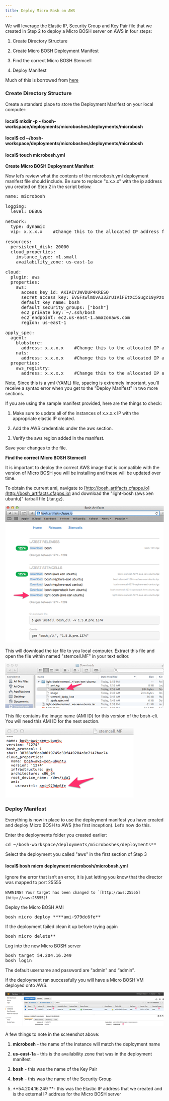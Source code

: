 ```yaml
---
title: Deploy Micro Bosh on AWS
---
```


We will leverage the Elastic IP, Security Group and Key Pair file that we created in Step 2 to deploy a Micro BOSH server on AWS in four steps:

1. Create Directory Structure

2. Create Micro BOSH Deployment Manifest

3. Find the correct Micro BOSH Stemcell

4. Deploy Manifest

Much of this is borrowed from [here](http://blog.cloudfoundry.com/2012/09/06/deploying-to-aws-using-cloud-foundry-bosh/)

### Create Directory Structure

Create a standard place to store the Deployment Manifest on your local computer:

#### **local$ mkdir -p ~/bosh-workspace/deployments/microboshes/deployments/microbosh**

#### **local$ cd ~/bosh-workspace/deployments/microboshes/deployments/microbosh**

#### **local$ touch microbosh.yml**

**Create Micro BOSH Deployment Manifest**

Now let’s review what the contents of the microbosh.yml deployment manifest file should include.  Be sure to replace "x.x.x.x" with the ip address you created on Step 2 in the script below.

<pre class="terminal">
name: microbosh

logging:
  level: DEBUG

network:
  type: dynamic
  vip: x.x.x.x    #Change this to the allocated IP address from Step 2

resources:
  persistent_disk: 20000
  cloud_properties:
    instance_type: m1.small
    availability_zone: us-east-1a

cloud:
  plugin: aws
  properties:
    aws:
      access_key_id: AKIAIYJWVDUP4KRESQ
      secret_access_key: EVGFswlmOvA33ZrU1ViFEtXC5Sugc19yPzoWRf
      default_key_name: bosh
      default_security_groups: ["bosh"]
      ec2_private_key: ~/.ssh/bosh
      ec2_endpoint: ec2.us-east-1.amazonaws.com
      region: us-east-1

apply_spec:
  agent:
    blobstore:
      address: x.x.x.x    #Change this to the allocated IP address from Step 2
    nats:
      address: x.x.x.x    #Change this to the allocated IP address from Step 2
  properties:
    aws_registry:
      address: x.x.x.x    #Change this to the allocated IP address from Step 2
</pre>


Note, Since this is a yml (YAML) file, spacing is extremely important, you’ll receive a syntax error when you get to the "Deploy Manifest" in two more sections.

If you are using the sample manifest provided, here are the things to check:

1. Make sure to update all of the instances of x.x.x.x IP with the appropriate elastic IP created.

2. Add the AWS credentials under the aws section.

3. Verify the aws region added in the manifest.

Save your changes to the file.

**Find the correct Micro BOSH Stemcell**

It is important to deploy the correct AWS image that is compatible with the version of Micro BOSH you will be installing and these will be updated over time.

To obtain the current ami, navigate to [http://bosh_artifacts.cfapps.io](http://bosh_artifacts.cfapps.io) and download the "light-bosh (aws xen ubuntu)" tarball file (.tar.gz).

![image alt text](/source/images/aws-ec2/image_14.png)

This will download the tar file to you local computer.  Extract this file and open the file within named "stemcell.MF" in your text editor.

![image alt text](/source/images/aws-ec2/image_15.png)

This file contains the image name (AMI ID) for this version of the bosh-cli. You will need this AMI ID for the next section.

![image alt text](/source/images/aws-ec2/image_16.png)

### Deploy Manifest

Everything is now in place to use the deployment manifest you have created and deploy Micro BOSH to AWS (the first inception). Let’s now do this.

Enter the deployments folder you created earlier:

<pre class="terminal">
cd ~/bosh-workspace/deployments/microboshes/deployments**
</pre>

Select the deployment you called "aws" in the first section of Step 3

#### **local$ bosh micro deployment microbosh/microbosh.yml**

Ignore the error that isn’t an error, it is just letting you know that the director was mapped to port 25555

  ``WARNING! Your target has been changed to `[http://aws:25555](http://aws:25555)``!

Deploy the Micro BOSH AMI

<pre class="terminal">
bosh micro deploy ****ami-979dc6fe**
</pre>

If the deployment failed clean it up before trying again

<pre class="terminal">
bosh micro delete**
</pre>

Log into the new Micro BOSH server

<pre class="terminal">
bosh target 54.204.16.249
bosh login
</pre>

The default username and password are "admin" and “admin”.

If the deployment ran successfully you will have a Micro BOSH VM deployed onto AWS.

![image alt text](/source/images/aws-ec2/image_17.png)

A few things to note in the screenshot above:

1. **microbosh** - the name of the instance will match the deployment name

2. **us-east-1a** - this is the availability zone that was in the deployment manifest

3. **bosh** - this was the name of the Key Pair

4. **bosh** - this was the name of the Security Group

5. **54.204.16.249 **- this was the Elastic IP address that we created and is the external IP address for the Micro BOSH server
